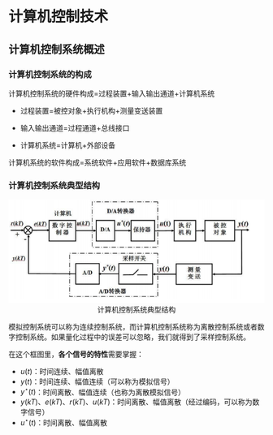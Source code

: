 # 计算机控制技术

## 计算机控制系统概述

### 计算机控制系统的构成

计算机控制系统的硬件构成=过程装置+输入输出通道+计算机系统

- 过程装置=被控对象+执行机构+测量变送装置

- 输入输出通道=过程通道+总线接口

- 计算机系统=计算机+外部设备

计算机系统的软件构成=系统软件+应用软件+数据库系统

### 计算机控制系统典型结构

<center>
    <img src="fig/Typical_struct.png" style="zoom:80%"/><br>
    计算机控制系统典型结构
</center>

模拟控制系统可以称为连续控制系统，而计算机控制系统称为离散控制系统或者数字控制系统。如果量化过程中的误差可以忽略，我们就得到了采样控制系统。

在这个框图里，**各个信号的特性**需要掌握：

- $u(t)$：时间连续、幅值离散
- $y(t)$：时间连续、幅值连续（可以称为模拟信号）
- $y^{\star}(t)$：时间离散、幅值连续（也称为离散模拟信号）
- $y(kT)$、$e(kT)$、$r(kT)$、$u(kT)$：时间离散、幅值离散（经过编码，可以称为数字信号）
- $u^{\star}(t)$：时间离散、幅值离散